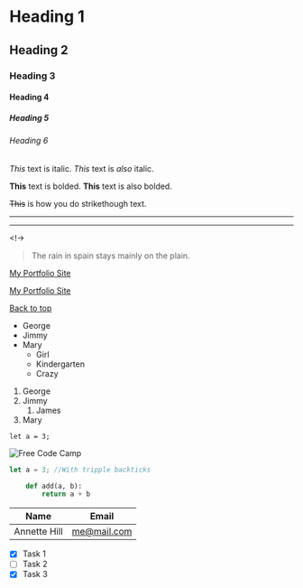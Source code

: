 <!-- Headings -->

# Heading 1
## Heading 2
### Heading 3
#### Heading 4
##### Heading 5
###### Heading 6

<!-- Italics -->
*This* text is italic. 
_This_ text is _also_ italic.

<!-- Strong -->
**This** text is bolded. __This__ text is also bolded.

<!-- Strikethough -->
~~This~~ is how you do strikethough text.

<!-- Horizontal Rule -->

---
___

<!-- Escaping Characters -->

\<\!\->

<!-- Blockquote -->

> The rain in spain stays mainly on the plain.

<!-- Links -->

[My Portfolio Site](https://arhillis.github.io/)

[My Portfolio Site](https://arhillis.github.io/ "My Best Work")

<!-- For an internal link, take the heading to the section you want to link to, convert it to all lower case, replace the spaces with hyphens, and put a hashtag at the beginning-->

[Back to top](#heading-1)

<!-- Unordered Lists -->

* George
* Jimmy
* Mary
    * Girl
    * Kindergarten
    * Crazy

<!-- Ordered Lists -->

1. George
1. Jimmy
    1. James
1. Mary

<!-- Inline Code Block -->

``
let a = 3;
``

![Free Code Camp](https://cdn-images-1.medium.com/max/240/1*JAG6GC1APQdyo2PegDDi2g@2x.png)

<!-- Github Markdown -->


<!-- Code Blocks -->
```javascript
let a = 3; //With tripple backticks
```

```python
    def add(a, b):
        return a + b
```

<!-- Tables -->

|Name  | Email  |
|------ | -------- |
| Annette Hill | me@mail.com |

<!-- Task Lists -->

* [x] Task 1
* [ ] Task 2
* [x] Task 3
